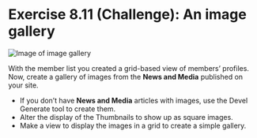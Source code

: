 # Exercise 8.11 \(Challenge)\: An image gallery

![Image of image gallery](../.gitbook/assets/141%20%281%29.png)

With the member list you created a grid-based view of members’ profiles. Now, create a gallery of images from the **News and Media** published on your site.

* If you don’t have **News and Media** articles with images, use the Devel Generate tool to create them.
* Alter the display of the Thumbnails to show up as square images.
* Make a view to display the images in a grid to create a simple gallery.
